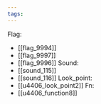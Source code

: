 ```yaml
---
tags:
---
```

Flag:
- [[flag_9994]]
- [[flag_9997]]
- [[flag_9996]]
Sound:
- [[sound_115]]
- [[sound_116]]
Look_point:
- [[u4406_look_point2]]
Fn:
- [[u4406_function8]]
